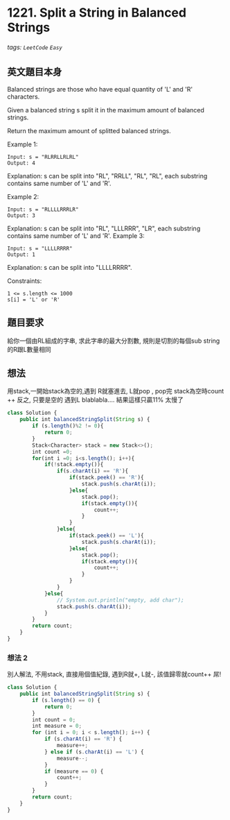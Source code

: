 # 1221. Split a String in Balanced Strings
###### tags: `LeetCode` `Easy`

## 英文題目本身
Balanced strings are those who have equal quantity of 'L' and 'R' characters.

Given a balanced string s split it in the maximum amount of balanced strings.

Return the maximum amount of splitted balanced strings.

 

Example 1:
```
Input: s = "RLRRLLRLRL"
Output: 4
```
Explanation: s can be split into "RL", "RRLL", "RL", "RL", each substring contains same number of 'L' and 'R'.

Example 2:
```
Input: s = "RLLLLRRRLR"
Output: 3
```
Explanation: s can be split into "RL", "LLLRRR", "LR", each substring contains same number of 'L' and 'R'.
Example 3:
```
Input: s = "LLLLRRRR"
Output: 1
```
Explanation: s can be split into "LLLLRRRR".
 

Constraints:
```
1 <= s.length <= 1000
s[i] = 'L' or 'R'
```
## 題目要求
給你一個由RL組成的字串, 求此字串的最大分割數, 規則是切割的每個sub string的R跟L數量相同
## 想法
用stack,一開始stack為空的,遇到 R就塞進去, L就pop , pop完 stack為空時count ++
反之, 只要是空的 遇到L blablabla....
結果這樣只贏11%  太慢了
```javascript
class Solution {
    public int balancedStringSplit(String s) {
        if (s.length()%2 != 0){
            return 0;
        }
        Stack<Character> stack = new Stack<>();
        int count =0;
        for(int i =0; i<s.length(); i++){
            if(!stack.empty()){
                if(s.charAt(i) == 'R'){
                    if(stack.peek() == 'R'){
                        stack.push(s.charAt(i));
                    }else{
                        stack.pop();
                        if(stack.empty()){
                            count++;
                        }
                    }
                }else{
                    if(stack.peek() == 'L'){
                        stack.push(s.charAt(i));
                    }else{
                        stack.pop();
                        if(stack.empty()){
                            count++;
                        }
                    }
                }
            }else{
                // System.out.println("empty, add char");
                stack.push(s.charAt(i));
            }
        }
        return count;
    }
}
```

### 想法 2
別人解法, 不用stack, 直接用個值紀錄, 遇到R就+, L就-, 該值歸零就count++
屌!
```javascript
class Solution {
    public int balancedStringSplit(String s) {
        if (s.length() == 0) {
            return 0;
        }
        int count = 0;
        int measure = 0;
        for (int i = 0; i < s.length(); i++) {
            if (s.charAt(i) == 'R') {
                measure++;
            } else if (s.charAt(i) == 'L') {
                measure--;
            }
            if (measure == 0) {
                count++;   
            }
        }
        return count;
    }
}
```